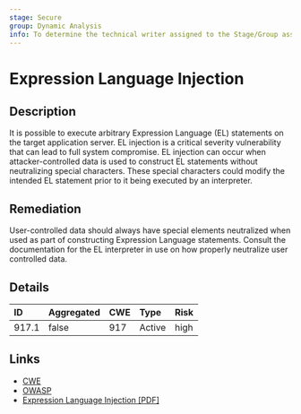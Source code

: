 ```yaml
---
stage: Secure
group: Dynamic Analysis
info: To determine the technical writer assigned to the Stage/Group associated with this page, see https://handbook.gitlab.com/handbook/product/ux/technical-writing/#assignments
---
```


# Expression Language Injection

## Description

It is possible to execute arbitrary Expression Language (EL) statements on the target
application server. EL injection is a critical severity vulnerability that can lead to
full system compromise. EL injection can occur when attacker-controlled data is used to construct
EL statements without neutralizing special characters. These special characters could modify the
intended EL statement prior to it being executed by an interpreter.

## Remediation

User-controlled data should always have special elements neutralized when used as part of
constructing Expression Language statements. Consult the documentation for the EL
interpreter in use on how properly neutralize user controlled data.

## Details

| ID | Aggregated | CWE | Type | Risk |
|:---|:--------|:--------|:--------|:--------|
| 917.1 | false | 917 | Active | high |

## Links

- [CWE](https://cwe.mitre.org/data/definitions/917.html)
- [OWASP](https://owasp.org/www-community/vulnerabilities/Expression_Language_Injection)
- [Expression Language Injection [PDF]](https://mindedsecurity.com/wp-content/uploads/2020/10/ExpressionLanguageInjection.pdf)
